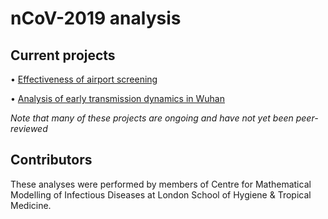 # nCoV-2019 analysis

## Current projects
• [Effectiveness of airport screening](ncov/airport-screening)

• [Analysis of early transmission dynamics in Wuhan](https://cmmid.github.io/ncov/wuhan_early_dynamics/index.html)

_Note that many of these projects are ongoing and have not yet been peer-reviewed_

## Contributors
These analyses were performed by members of Centre for Mathematical Modelling of Infectious Diseases at London School of Hygiene & Tropical Medicine.
